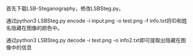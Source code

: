 首先下载LSB-Steganography，修改LSBSteg.py。

通过python3 LSBSteg.py encode -i input.png -o test.png -f info.txt将ID和姓名隐藏在图像的颜色中。

通过python3 LSBSteg.py decode -i test.png -o info2.txt即可提取出隐藏在图像中的信息
